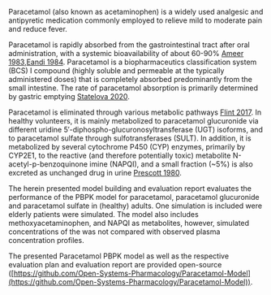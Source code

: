 Paracetamol (also known as acetaminophen) is a widely used analgesic and antipyretic medication commonly employed to relieve mild to moderate pain and reduce fever.

Paracetamol is rapidly absorbed from the gastrointestinal tract after oral administration, with a systemic bioavailability of about 60-90% [Ameer 1983](#main-references),[Eandi 1984](#main-references). Paracetamol is a biopharmaceutics classification system (BCS) I compound (highly soluble and permeable at the typically administered doses) that is completely absorbed predominantly from the small intestine. The rate of paracetamol 
absorption is primarily determined by gastric emptying [Statelova 2020](#main-references).

Paracetamol is eliminated through various metabolic pathways [Flint 2017](#main-references). In healthy volunteers, it is mainly metabolized to paracetamol glucuronide via different uridine 5′-diphospho-glucuronosyltransferase (UGT) isoforms, and to paracetamol sulfate through sulfotransferases (SULT). In addition, it is metabolized by several cytochrome P450 (CYP) enzymes, primarily by CYP2E1, to the reactive (and therefore potentially toxic) metabolite N-acetyl-p-benzoquinone imine (NAPQI), and a small fraction (~5%) is also excreted as unchanged drug in urine [Prescott 1980](#main-references).

The herein presented model building and evaluation report evaluates the performance of the PBPK model for paracetamol, paracetamol glucuronide and paracetamol sulfate in (healthy) adults. One simulation is included were elderly patients were simulated. The model also includes methoxyacetaminophen, and NAPQI as metabolites, however, simulated concentrations of the was not compared with observed plasma concentration profiles.

The presented Paracetamol PBPK model as well as the respective evaluation plan and evaluation report are provided open-source ([https://github.com/Open-Systems-Pharmacology/Paracetamol-Model](https://github.com/Open-Systems-Pharmacology/Paracetamol-Model)).

